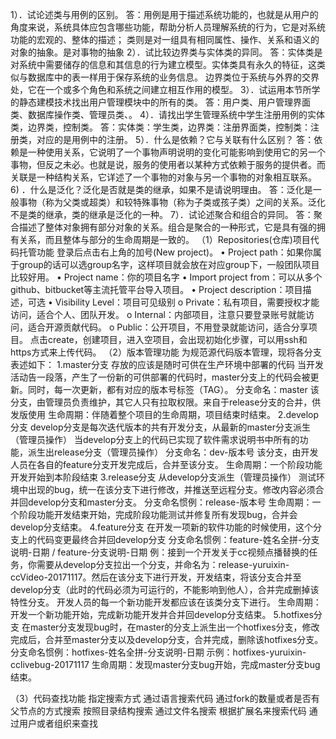 1）．试论述类与用例的区别。
答：用例是用于描述系统功能的，也就是从用户的角度来说，系统具体应包含哪些功能，帮助分析人员理解系统的行为，它是对系统功能的宏观的、整体的描述；
类则是对一组具有相同属性、操作、关系和语义的对象的抽象。是对事物的抽象
2）．试比较边界类与实体类的异同。
答：实体类是对系统中需要储存的信息和其信息的行为建立模型。实体类具有永久的特征，这类似与数据库中的表一样用于保存系统的业务信息。
边界类位于系统与外界的交界处，它在一个或多个角色和系统之间建立相互作用的模型。
3）．试运用本节所学的静态建模技术找出用户管理模块中的所有的类。
答：用户类、用户管理界面类、数据库操作类、管理员类、。
4）．请找出学生管理系统中学生注册用例的实体类，边界类，控制类。
答：实体类：学生类，边界类：注册界面类，控制类：注册类，对应的是用例中的注册。
5）．什么是依赖？它与关联有什么区别？
答：依赖是一种使用关系，它说明了一个事物声明说明的变化可能影响到使用它的另一个事物，但反之未必。也就是说，服务的使用者以某种方式依赖于服务的提供者。而关联是一种结构关系，它详述了一个事物的对象与另一个事物的对象相互联系。
6)	．什么是泛化？泛化是否就是类的继承，如果不是请说明理由。
答：泛化是一般事物（称为父类或超类）和较特殊事物（称为子类或孩子类）之间的关系。泛化不是类的继承，类的继承是泛化的一种。
7）．试论述聚合和组合的异同。
答：聚合描述了整体对象拥有部分对象的关系。组合是聚合的一种形式，它是具有强的拥有关系，而且整体与部分的生命周期是一致的。
（1）Repositories(仓库)项目代码托管功能
登录后点击右上角的加号(New project)。
•	Project path：如果你属于group的话可以选group名字，这样项目就会放在对应group下，一般团队项目比较好用。
•	Project name：你的项目名字
•	Import project from：可以从多个github、bitbucket等主流托管平台导入项目。
•	Project description：项目描述，可选
•	Visibility Level：项目可见级别
o	Private：私有项目，需要授权才能访问，适合个人、团队开发。
o	Internal：内部项目，注意只要登录账号就能访问，适合开源贡献代码。
o	Public：公开项目，不用登录就能访问，适合分享项目。
点击create，创建项目，进入空项目，会出现初始化步骤，可以用ssh和https方式来上传代码。
（2）版本管理功能
为规范源代码版本管理，现将各分支表述如下：
1.master分支
存放的应该是随时可供在生产环境中部署的代码
当开发活动告一段落，产生了一份新的可供部署的代码时，master分支上的代码会被更新。同时，每一次更新，都有对应的版本号标签（TAG）。
分支命名：master
该分支，由管理员负责维护，其它人只有拉取权限。来自于release分支的合并，供发版使用
生命周期：伴随着整个项目的生命周期，项目结束时结束。
2.develop分支
develop分支是每次迭代版本的共有开发分支，从最新的master分支派生（管理员操作）
当develop分支上的代码已实现了软件需求说明书中所有的功能，派生出release分支（管理员操作）
分支命名：dev-版本号
该分支，由开发人员在各自的feature分支开发完成后，合并至该分支。
生命周期：一个阶段功能开发开始到本阶段结束
3.release分支
从develop分支派生（管理员操作）
测试环境中出现的bug，统一在该分支下进行修改，并推送至远程分支。修改内容必须合并回develop分支和master分支。
分支命名惯例：release-版本号
生命周期：一个阶段功能开发结束开始，完成阶段功能测试并修复所有发现bug，合并会develop分支结束。
4.feature分支
在开发一项新的软件功能的时候使用，这个分支上的代码变更最终合并回develop分支
分支命名惯例：feature-姓名全拼-分支说明-日期 / feature-分支说明-日期
例：接到一个开发关于cc视频点播替换的任务，你需要从develop分支拉出一个分支，并命名为：release-yuruixin-ccVideo-20171117。然后在该分支下进行开发，开发结束，将该分支合并至develop分支（此时的代码必须为可运行的，不能影响到他人），合并完成删掉该特性分支。
开发人员的每一个新功能开发都应该在该类分支下进行。
生命周期：开发一个新功能开始，完成新功能开发并合并回develop分支结束。
5.hotfixes分支
在master分支发现bug时，在master的分支上派生出一个hotfixes分支，修改完成后，合并至master分支以及develop分支，合并完成，删除该hotfixes分支。
分支命名惯例：hotfixes-姓名全拼-分支说明-日期
示例：hotfixes-yuruixin-cclivebug-20171117
生命周期：发现master分支bug开始，完成master分支bug结束。

（3）代码查找功能
指定搜索方式
通过语言搜索代码
通过fork的数量或者是否有父节点的方式搜索
按照目录结构搜索
通过文件名搜索
根据扩展名来搜索代码
通过用户或者组织来查找



